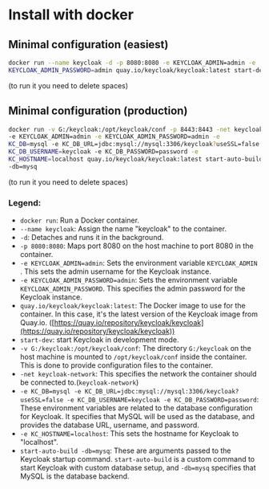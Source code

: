 # Install with docker

## Minimal configuration (easiest)

```bash
docker run --name keycloak -d -p 8080:8080 -e KEYCLOAK_ADMIN=admin -e
KEYCLOAK_ADMIN_PASSWORD=admin quay.io/keycloak/keycloak:latest start-dev
```

(to run it you need to delete spaces)

## Minimal configuration (production)

```bash
docker run -v G:/keycloak:/opt/keycloak/conf -p 8443:8443 -net keycloak-network
-e KEYCLOAK_ADMIN=admin -e KEYCLOAK_ADMIN_PASSWORD=admin -e
KC_DB=mysql -e KC_DB_URL=jdbc:mysql://mysql:3306/keycloak?useSSL=false -e
KC_DB_USERNAME=keycloak -e KC_DB_PASSWORD=password -e
KC_HOSTNAME=localhost quay.io/keycloak/keycloak:latest start-auto-build
-db=mysq
```

(to run it you need to delete spaces)

### Legend:

* `docker run`: Run a Docker container.
* `--name keycloak`: Assign the name "keycloak" to the container.
* `-d`: Detaches and runs it in the background.
* `-p 8080:8080`: Maps port 8080 on the host machine to port 8080 in the container.&#x20;
* `-e KEYCLOAK_ADMIN=admin`: Sets the environment variable `KEYCLOAK_ADMIN` . This sets the admin username for the Keycloak instance.
* `-e KEYCLOAK_ADMIN_PASSWORD=admin`: Sets the environment variable `KEYCLOAK_ADMIN_PASSWORD`. This specifies the admin password for the Keycloak instance.
* `quay.io/keycloak/keycloak:latest`: The Docker image to use for the container. In this case, it's the latest version of the Keycloak image from Quay.io. ([https://quay.io/repository/keycloak/keycloak](https://quay.io/repository/keycloak/keycloak))
* `start-dev`: start Keycloak in development mode.
* `-v G:/keycloak:/opt/keycloak/conf`: The directory `G:/keycloak` on the host machine is mounted to `/opt/keycloak/conf` inside the container. This is done to provide configuration files to the container.
* `-net keycloak-network`: This specifies the network the container should be connected to.(`keycloak-network`)
* `-e KC_DB=mysql -e KC_DB_URL=jdbc:mysql://mysql:3306/keycloak?useSSL=false -e KC_DB_USERNAME=keycloak -e KC_DB_PASSWORD=password`: These environment variables are related to the database configuration for Keycloak. It specifies that MySQL will be used as the database, and provides the database URL, username, and password.
* `-e KC_HOSTNAME=localhost`: This sets the hostname for Keycloak to "localhost".
* `start-auto-build -db=mysq`: These are arguments passed to the Keycloak startup command. `start-auto-build` is a custom command to start Keycloak with custom database setup, and `-db=mysq` specifies that MySQL is the database backend.
